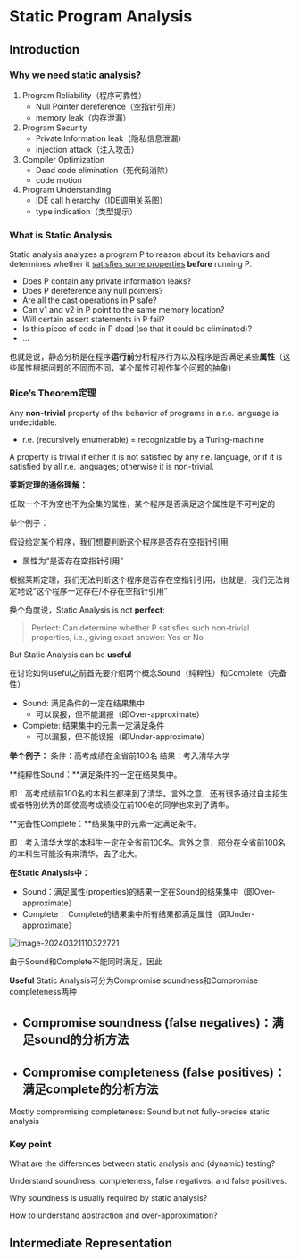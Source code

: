 # Static Program Analysis

## Introduction

### Why we need static analysis?

1. Program Reliability（程序可靠性）
   - Null Pointer dereference（空指针引用）
   - memory leak（内存泄漏）
2. Program Security
   - Private Information leak（隐私信息泄漏）
   - injection attack（注入攻击）
3. Compiler Optimization
   - Dead code elimination（死代码消除）
   - code motion
4. Program Understanding
   - IDE call hierarchy（IDE调用关系图）
   - type indication（类型提示）

### What is Static Analysis

Static analysis analyzes a program P to reason about its behaviors and determines whether it <u>satisfies some properties</u> **before** running P. 

- Does P contain any private information leaks? 
- Does P dereference any null pointers? 
- Are all the cast operations in P safe? 
- Can v1 and v2 in P point to the same memory location?
-  Will certain assert statements in P fail? 
- Is this piece of code in P dead (so that it could be eliminated)? 
- …

也就是说，静态分析是在程序**运行前**分析程序行为以及程序是否满足某些**属性**（这些属性根据问题的不同而不同，某个属性可视作某个问题的抽象）

### Rice’s Theorem定理

Any **non-trivial** property of the behavior of  programs in a r.e. language is undecidable.

- r.e. (recursively enumerable) = recognizable by a Turing-machine

A property is trivial if either it is not satisfied by any r.e. language,  or if it is satisfied by all r.e. languages; otherwise it is non-trivial.

**莱斯定理的通俗理解：**

任取一个不为空也不为全集的属性，某个程序是否满足这个属性是不可判定的

举个例子：

假设给定某个程序，我们想要判断这个程序是否存在空指针引用

- 属性为“是否存在空指针引用”

根据莱斯定理，我们无法判断这个程序是否存在空指针引用，也就是，我们无法肯定地说“这个程序一定存在/不存在空指针引用”

换个角度说，Static Analysis is not **perfect**:

> Perfect: Can determine whether P satisfies such non-trivial properties, i.e., giving exact answer: Yes or No

But Static Analysis can be **useful**

在讨论如何useful之前首先要介绍两个概念Sound（纯粹性）和Complete（完备性）

- Sound: 满足条件的一定在结果集中
  - 可以误报，但不能漏报（即Over-approximate）
- Complete: 结果集中的元素一定满足条件
  - 可以漏报，但不能误报（即Under-approximate）

**举个例子：**
条件：高考成绩在全省前100名
结果：考入清华大学

**纯粹性Sound：**满足条件的一定在结果集中。

即：高考成绩前100名的本科生都来到了清华。言外之意，还有很多通过自主招生或者特别优秀的即使高考成绩没在前100名的同学也来到了清华。

**完备性Complete：**结果集中的元素一定满足条件。

即：考入清华大学的本科生一定在全省前100名。言外之意，部分在全省前100名的本科生可能没有来清华，去了北大。

**在Static Analysis中：**

- Sound：满足属性(properties)的结果一定在Sound的结果集中（即Over-approximate）
- Complete： Complete的结果集中所有结果都满足属性（即Under-approximate）

![image-20240321110322721](程序分析.assets/image-20240321110322721.png)

由于Sound和Complete不能同时满足，因此

**Useful** Static Analysis可分为Compromise soundness和Compromise completeness两种

- Compromise soundness (false negatives)：满足sound的分析方法
  - 
- Compromise completeness (false positives)：满足complete的分析方法
  - 

Mostly compromising completeness: Sound but not fully-precise static analysis

### Key point

What are the differences between static analysis and (dynamic) testing?

Understand soundness, completeness, false negatives, and false positives.

Why soundness is usually required by static analysis?

How to understand abstraction and over-approximation?

## Intermediate Representation